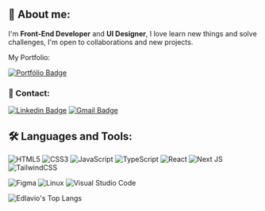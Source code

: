 📝 About me:
-

I'm **Front-End Developer** and **UI Designer**, I love learn new things and solve challenges, I'm open to collaborations and new projects. 

My Portfolio:

[![Portfólio Badge](https://img.shields.io/badge/Portfolio-edlavio.eu.org-0077B5?style=flat-square&logo=ghostery&logoColor=white)](https://edlavio.eu.org/)

### 📣 Contact:
[![Linkedin Badge](https://img.shields.io/badge/-Pedro%20Alberto-0077B5?style=flat-square&logo=Linkedin&logoColor=white&link=https://www.linkedin.com/in/edlavio/)](https://www.linkedin.com/in/edlavio/)
[![Gmail Badge](https://img.shields.io/badge/-edlavioe@gmail.com-0077B5?style=flat-square&logo=Gmail&logoColor=white&link=mailto:edlavioe@gmail.com)](mailto:edlavioe@gmail.com)

 ## 🛠️ Languages and Tools:
![HTML5](https://img.shields.io/badge/html5-%23E34F26.svg?style=for-the-badge&logo=html5&logoColor=white) 
![CSS3](https://img.shields.io/badge/css3-%231572B6.svg?style=for-the-badge&logo=css3&logoColor=white) 
![JavaScript](https://img.shields.io/badge/javascript-%23323330.svg?style=for-the-badge&logo=javascript&logoColor=%23F7DF1E) ![TypeScript](https://img.shields.io/badge/typescript-%23007ACC.svg?style=for-the-badge&logo=typescript&logoColor=white) 
![React](https://img.shields.io/badge/react-%2320232a.svg?style=for-the-badge&logo=react&logoColor=%2361DAFB) 
![Next JS](https://img.shields.io/badge/Next-black?style=for-the-badge&logo=next.js&logoColor=white) 
![TailwindCSS](https://img.shields.io/badge/tailwindcss-%2338B2AC.svg?style=for-the-badge&logo=tailwind-css&logoColor=white) 

![Figma](https://img.shields.io/badge/figma-%23F24E1E.svg?style=for-the-badge&logo=figma&logoColor=white)
![Linux](https://img.shields.io/badge/Linux-FCC624?style=for-the-badge&logo=linux&logoColor=black) 
![Visual Studio Code](https://img.shields.io/badge/Visual%20Studio%20Code-0078d7.svg?style=for-the-badge&logo=visual-studio-code&logoColor=white)

![Edlavio's Top Langs](https://github-readme-stats.vercel.app/api/top-langs/?username=Edlavio&layout=compact&theme=transparent)
